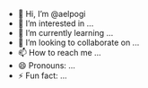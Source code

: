 - 👋 Hi, I’m @aelpogi
- 👀 I’m interested in ...
- 🌱 I’m currently learning ...
- 💞️ I’m looking to collaborate on ...
- 📫 How to reach me ...
- 😄 Pronouns: ...
- ⚡ Fun fact: ...

<!---
aelpogi/aelpogi is a ✨ special ✨ repository because its `README.md` (this file) appears on your GitHub profile.
You can click the Preview link to take a look at your changes.
--->
